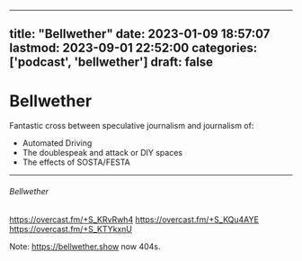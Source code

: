 
---
title: "Bellwether"
date: 2023-01-09 18:57:07
lastmod: 2023-09-01 22:52:00
categories: ['podcast', 'bellwether']
draft: false
---


# Bellwether
Fantastic cross between speculative journalism and journalism of:

* Automated Driving
* The doublespeak and attack or DIY spaces
* The effects of SOSTA/FESTA

- - -
###### Bellwether

https://overcast.fm/+S_KRvRwh4
https://overcast.fm/+S_KQu4AYE
https://overcast.fm/+S_KTYkxnU

Note: https://bellwether.show now 404s.


<!-- #public #podcast #bellwether -->

<!-- {BearID:DD85F53F-5FD4-43DC-8354-2FC5DA90B9E7-39568-00001AEB5360BE7E} -->

